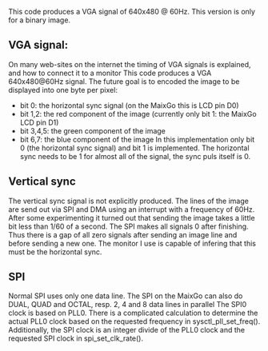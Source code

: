 This code produces a VGA signal of 640x480 @ 60Hz. This version is only for a binary image.

## VGA signal:
On many web-sites on the internet the timing of VGA signals is explained, and how to connect it to a monitor
This code produces a VGA 640x480@60Hz signal.
The future goal is to encoded the image to be displayed into one byte per pixel:
* bit 0: the horizontal sync signal (on the MaixGo this is LCD pin D0)
* bit 1,2: the red component of the image (currently only bit 1: the MaixGo LCD pin D1)
* bit 3,4,5: the green component of the image
* bit 6,7: the blue component of the image
In this implementation only bit 0 (the horizontal sync signal) and bit 1 is implemented.
The horizontal sync needs to be 1 for almost all of the signal, the sync puls itself is 0.

## Vertical sync
The vertical sync signal is not explicitly produced. 
The lines of the image are send out via SPI and DMA using an interrupt with a frequency of 60Hz.
After some experimenting it turned out that sending the image takes a little bit less than 1/60 of a second.
The SPI makes all signals 0 after finishing. 
Thus there is a gap of all zero signals after sending an image line and before sending a new one.
The monitor I use is capable of infering that this must be the horizontal sync.

## SPI
Normal SPI uses only one data line. The SPI on the MaixGo can also do DUAL, QUAD and OCTAL, resp. 2, 4 and 8 data lines in parallel
The SPI0 clock is based on PLL0. There is a complicated calculation to determine the actual PLL0 clock based on the 
requested frequency in sysctl_pll_set_freq(). Additionally, the SPI clock is an integer divide of the PLL0 clock
and the requested SPI clock in spi_set_clk_rate().
